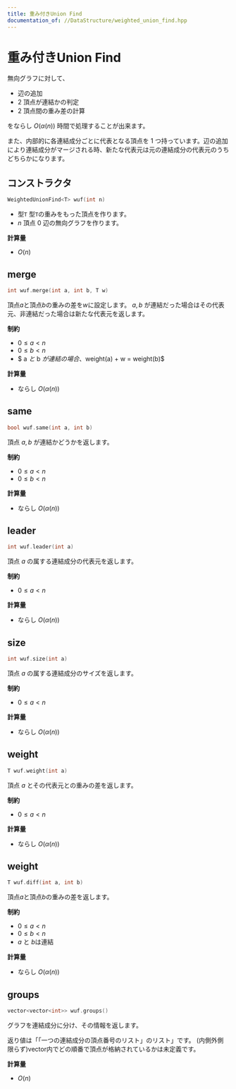```yaml
---
title: 重み付きUnion Find
documentation_of: //DataStructure/weighted_union_find.hpp
---
```



# 重み付きUnion Find
無向グラフに対して、

- 辺の追加
- $2$ 頂点が連結かの判定
- $2$ 頂点間の重み差の計算

をならし $O(\alpha(n))$ 時間で処理することが出来ます。

また、内部的に各連結成分ごとに代表となる頂点を $1$ つ持っています。辺の追加により連結成分がマージされる時、新たな代表元は元の連結成分の代表元のうちどちらかになります。

## コンストラクタ

```cpp
WeightedUnionFind<T> wuf(int n)
```

- 型`T` 型`T`の重みをもった頂点を作ります。
- $n$ 頂点 $0$ 辺の無向グラフを作ります。

**計算量**

- $O(n)$

## merge

```cpp
int wuf.merge(int a, int b, T w)
```

頂点$a$と頂点$b$の重みの差を$w$に設定します。
$a, b$ が連結だった場合はその代表元、非連結だった場合は新たな代表元を返します。

**制約**

- $0 \leq a < n$
- $0 \leq b < n$
- $ a $と$ b $が連結の場合、$weight(a) + w = weight(b)$

**計算量**

- ならし $O(\alpha(n))$

## same

```cpp
bool wuf.same(int a, int b)
```

頂点 $a, b$ が連結かどうかを返します。

**制約**

- $0 \leq a < n$
- $0 \leq b < n$

**計算量**

- ならし $O(\alpha(n))$

## leader

```cpp
int wuf.leader(int a)
```

頂点 $a$ の属する連結成分の代表元を返します。

**制約**

- $0 \leq a < n$

**計算量**

- ならし $O(\alpha(n))$

## size

```cpp
int wuf.size(int a)
```

頂点 $a$ の属する連結成分のサイズを返します。

**制約**

- $0 \leq a < n$

**計算量**

- ならし $O(\alpha(n))$

## weight

```cpp
T wuf.weight(int a)
```

頂点 $a$ とその代表元との重みの差を返します。

**制約**

- $0 \leq a < n$

**計算量**

- ならし $O(\alpha(n))$

## weight

```cpp
T wuf.diff(int a, int b)
```

頂点$a$と頂点$b$の重みの差を返します。

**制約**

- $0 \leq a < n$
- $0 \leq b < n$
- $a$ と $b$は連結

**計算量**

- ならし $O(\alpha(n))$

## groups

```cpp
vector<vector<int>> wuf.groups()
```

グラフを連結成分に分け、その情報を返します。

返り値は「「一つの連結成分の頂点番号のリスト」のリスト」です。
(内側外側限らず)vector内でどの順番で頂点が格納されているかは未定義です。

**計算量**

- $O(n)$
